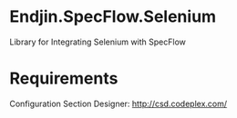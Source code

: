 Endjin.SpecFlow.Selenium
========================

Library for Integrating Selenium with SpecFlow

Requirements
============

Configuration Section Designer: http://csd.codeplex.com/
